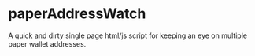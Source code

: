 paperAddressWatch
=================

A quick and dirty single page html/js script for keeping an eye on multiple paper wallet addresses.
